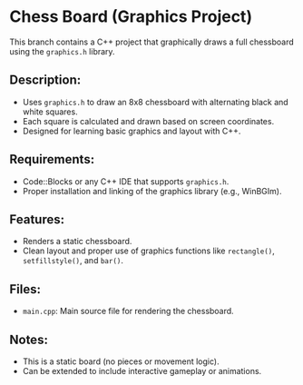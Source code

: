 # Chess Board (Graphics Project)

This branch contains a C++ project that graphically draws a full chessboard using the `graphics.h` library.

## Description:
- Uses `graphics.h` to draw an 8x8 chessboard with alternating black and white squares.
- Each square is calculated and drawn based on screen coordinates.
- Designed for learning basic graphics and layout with C++.

## Requirements:
- Code::Blocks or any C++ IDE that supports `graphics.h`.
- Proper installation and linking of the graphics library (e.g., WinBGIm).

## Features:
- Renders a static chessboard.
- Clean layout and proper use of graphics functions like `rectangle()`, `setfillstyle()`, and `bar()`.

## Files:
- `main.cpp`: Main source file for rendering the chessboard.

## Notes:
- This is a static board (no pieces or movement logic).
- Can be extended to include interactive gameplay or animations.
